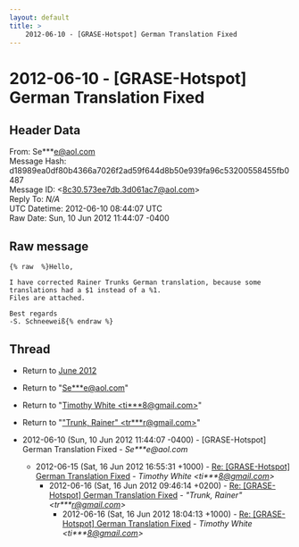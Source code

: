 ```yaml
---
layout: default
title: >
    2012-06-10 - [GRASE-Hotspot] German Translation Fixed
---
```


# 2012-06-10 - [GRASE-Hotspot] German Translation Fixed

## Header Data

From: Se***e@aol.com<br>
Message Hash: d18989ea0df80b4366a7026f2ad59f644d8b50e939fa96c53200558455fb0487<br>
Message ID: \<8c30.573ee7db.3d061ac7@aol.com\><br>
Reply To: _N/A_<br>
UTC Datetime: 2012-06-10 08:44:07 UTC<br>
Raw Date: Sun, 10 Jun 2012 11:44:07 -0400<br>

## Raw message

```
{% raw  %}Hello,
 
I have corrected Rainer Trunks German translation, because some  
translations had a $1 instead of a %1.
Files are attached.
 
Best regards
-S. Schneeweiß{% endraw %}
```

## Thread

+ Return to [June 2012](/archive/2012/06)

+ Return to "[Se***e<span>@</span>aol.com](/authors/se___e_at_aol_com)"
+ Return to "[Timothy White <ti***8<span>@</span>gmail.com>](/authors/ti___8_at_gmail_com)"
+ Return to "["Trunk, Rainer" <tr***r<span>@</span>gmail.com>](/authors/tr___r_at_gmail_com)"

+ 2012-06-10 (Sun, 10 Jun 2012 11:44:07 -0400) - [GRASE-Hotspot] German Translation Fixed - _Se***e@aol.com_
  + 2012-06-15 (Sat, 16 Jun 2012 16:55:31 +1000) - [Re: [GRASE-Hotspot] German Translation Fixed](/archive/2012/06/5d27cf1992c57466562903915b30ea1c5eecffdce399913654915e8750bfdf5b) - _Timothy White \<ti***8@gmail.com\>_
    + 2012-06-16 (Sat, 16 Jun 2012 09:46:14 +0200) - [Re: [GRASE-Hotspot] German Translation Fixed](/archive/2012/06/c9843fd95ac3098fc487ba423ee4d4ac48a8677cb3878ee3eab8c8562c63840e) - _"Trunk, Rainer" \<tr***r@gmail.com\>_
      + 2012-06-16 (Sat, 16 Jun 2012 18:04:13 +1000) - [Re: [GRASE-Hotspot] German Translation Fixed](/archive/2012/06/4e93a395058d782b579d6fa46b6961157414b2feb73f11ed1c3b073788af5062) - _Timothy White \<ti***8@gmail.com\>_

